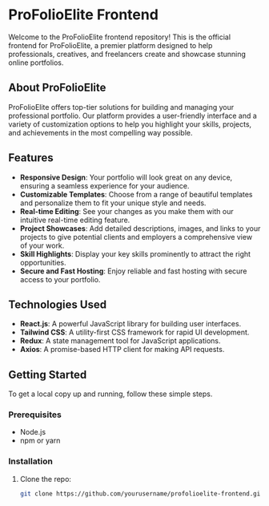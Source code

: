 
# ProFolioElite Frontend

Welcome to the ProFolioElite frontend repository! This is the official frontend for ProFolioElite, a premier platform designed to help professionals, creatives, and freelancers create and showcase stunning online portfolios.

## About ProFolioElite

ProFolioElite offers top-tier solutions for building and managing your professional portfolio. Our platform provides a user-friendly interface and a variety of customization options to help you highlight your skills, projects, and achievements in the most compelling way possible.

## Features

- **Responsive Design**: Your portfolio will look great on any device, ensuring a seamless experience for your audience.
- **Customizable Templates**: Choose from a range of beautiful templates and personalize them to fit your unique style and needs.
- **Real-time Editing**: See your changes as you make them with our intuitive real-time editing feature.
- **Project Showcases**: Add detailed descriptions, images, and links to your projects to give potential clients and employers a comprehensive view of your work.
- **Skill Highlights**: Display your key skills prominently to attract the right opportunities.
- **Secure and Fast Hosting**: Enjoy reliable and fast hosting with secure access to your portfolio.

## Technologies Used

- **React.js**: A powerful JavaScript library for building user interfaces.
- **Tailwind CSS**: A utility-first CSS framework for rapid UI development.
- **Redux**: A state management tool for JavaScript applications.
- **Axios**: A promise-based HTTP client for making API requests.

## Getting Started

To get a local copy up and running, follow these simple steps.

### Prerequisites

- Node.js
- npm or yarn

### Installation

1. Clone the repo:
   ```sh
   git clone https://github.com/yourusername/profolioelite-frontend.git

